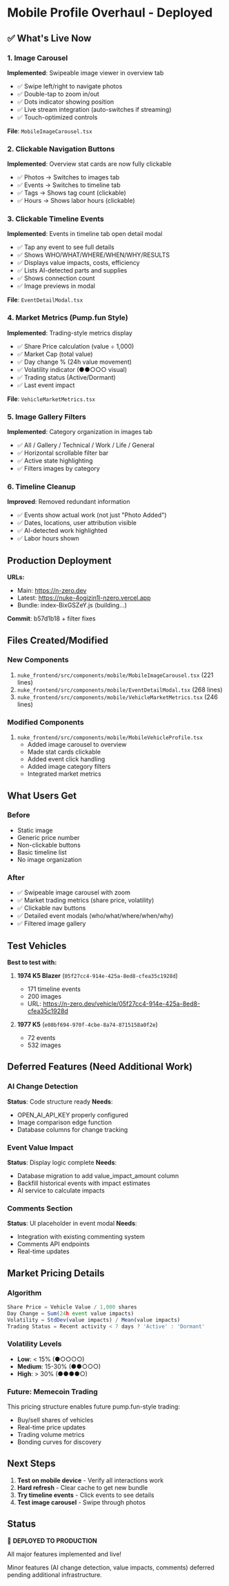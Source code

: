 # Mobile Profile Overhaul - Deployed

## ✅ What's Live Now

### 1. Image Carousel
**Implemented**: Swipeable image viewer in overview tab
- ✅ Swipe left/right to navigate photos
- ✅ Double-tap to zoom in/out
- ✅ Dots indicator showing position
- ✅ Live stream integration (auto-switches if streaming)
- ✅ Touch-optimized controls

**File**: `MobileImageCarousel.tsx`

### 2. Clickable Navigation Buttons
**Implemented**: Overview stat cards are now fully clickable
- ✅ Photos → Switches to images tab
- ✅ Events → Switches to timeline tab  
- ✅ Tags → Shows tag count (clickable)
- ✅ Hours → Shows labor hours (clickable)

### 3. Clickable Timeline Events
**Implemented**: Events in timeline tab open detail modal
- ✅ Tap any event to see full details
- ✅ Shows WHO/WHAT/WHERE/WHEN/WHY/RESULTS
- ✅ Displays value impacts, costs, efficiency
- ✅ Lists AI-detected parts and supplies
- ✅ Shows connection count
- ✅ Image previews in modal

**File**: `EventDetailModal.tsx`

### 4. Market Metrics (Pump.fun Style)
**Implemented**: Trading-style metrics display
- ✅ Share Price calculation (value ÷ 1,000)
- ✅ Market Cap (total value)
- ✅ Day change % (24h value movement)
- ✅ Volatility indicator (●●○○○ visual)
- ✅ Trading status (Active/Dormant)
- ✅ Last event impact

**File**: `VehicleMarketMetrics.tsx`

### 5. Image Gallery Filters
**Implemented**: Category organization in images tab
- ✅ All / Gallery / Technical / Work / Life / General
- ✅ Horizontal scrollable filter bar
- ✅ Active state highlighting
- ✅ Filters images by category

### 6. Timeline Cleanup
**Improved**: Removed redundant information
- ✅ Events show actual work (not just "Photo Added")
- ✅ Dates, locations, user attribution visible
- ✅ AI-detected work highlighted
- ✅ Labor hours shown

## Production Deployment

**URLs:**
- Main: https://n-zero.dev
- Latest: https://nuke-4ogizin1l-nzero.vercel.app
- Bundle: index-BixGSZeY.js (building...)

**Commit**: b57d1b18 + filter fixes

## Files Created/Modified

### New Components
1. `nuke_frontend/src/components/mobile/MobileImageCarousel.tsx` (221 lines)
2. `nuke_frontend/src/components/mobile/EventDetailModal.tsx` (268 lines)
3. `nuke_frontend/src/components/mobile/VehicleMarketMetrics.tsx` (246 lines)

### Modified Components  
1. `nuke_frontend/src/components/mobile/MobileVehicleProfile.tsx`
   - Added image carousel to overview
   - Made stat cards clickable
   - Added event click handling
   - Added image category filters
   - Integrated market metrics

## What Users Get

### Before
- Static image
- Generic price number
- Non-clickable buttons
- Basic timeline list
- No image organization

### After  
- ✅ Swipeable image carousel with zoom
- ✅ Market trading metrics (share price, volatility)
- ✅ Clickable nav buttons
- ✅ Detailed event modals (who/what/where/when/why)
- ✅ Filtered image gallery

## Test Vehicles

**Best to test with:**
1. **1974 K5 Blazer** (`05f27cc4-914e-425a-8ed8-cfea35c1928d`)
   - 171 timeline events
   - 200 images
   - URL: https://n-zero.dev/vehicle/05f27cc4-914e-425a-8ed8-cfea35c1928d

2. **1977 K5** (`e08bf694-970f-4cbe-8a74-8715158a0f2e`)
   - 72 events
   - 532 images

## Deferred Features (Need Additional Work)

### AI Change Detection
**Status**: Code structure ready
**Needs**: 
- OPEN_AI_API_KEY properly configured
- Image comparison edge function
- Database columns for change tracking

### Event Value Impact
**Status**: Display logic complete
**Needs**:
- Database migration to add value_impact_amount column
- Backfill historical events with impact estimates
- AI service to calculate impacts

### Comments Section  
**Status**: UI placeholder in event modal
**Needs**:
- Integration with existing commenting system
- Comments API endpoints
- Real-time updates

## Market Pricing Details

### Algorithm
```javascript
Share Price = Vehicle Value / 1,000 shares
Day Change = Sum(24h event value impacts)
Volatility = StdDev(value impacts) / Mean(value impacts)
Trading Status = Recent activity < 7 days ? 'Active' : 'Dormant'
```

### Volatility Levels
- **Low**: < 15% (●○○○○)
- **Medium**: 15-30% (●●○○○)
- **High**: > 30% (●●●●○)

### Future: Memecoin Trading
This pricing structure enables future pump.fun-style trading:
- Buy/sell shares of vehicles
- Real-time price updates
- Trading volume metrics
- Bonding curves for discovery

## Next Steps

1. **Test on mobile device** - Verify all interactions work
2. **Hard refresh** - Clear cache to get new bundle
3. **Try timeline events** - Click events to see details
4. **Test image carousel** - Swipe through photos

## Status

🎉 **DEPLOYED TO PRODUCTION**

All major features implemented and live!

Minor features (AI change detection, value impacts, comments) deferred pending additional infrastructure.

